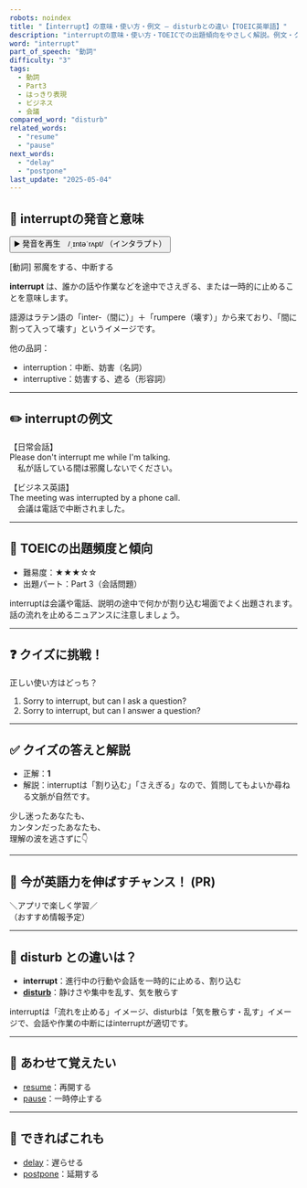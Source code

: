 ```yaml
---
robots: noindex
title: "【interrupt】の意味・使い方・例文 ― disturbとの違い【TOEIC英単語】"
description: "interruptの意味・使い方・TOEICでの出題傾向をやさしく解説。例文・クイズ付きでdisturbとの違いもわかりやすく学べます。"
word: "interrupt"
part_of_speech: "動詞"
difficulty: "3"
tags:
  - 動詞
  - Part3
  - はっきり表現
  - ビジネス
  - 会議
compared_word: "disturb"
related_words:
  - "resume"
  - "pause"
next_words:
  - "delay"
  - "postpone"
last_update: "2025-05-04"
---
```


## 🔰 interruptの発音と意味

<button class="play-audio" onclick="playTTS('interrupt')">
  <span class="play-audio-main">
    ▶️ 発音を再生　/ˌɪntəˈrʌpt/
  </span>
  <span class="play-audio-sub">
    （インタラプト）
  </span>
</button>

[動詞] 邪魔をする、中断する

**interrupt** は、誰かの話や作業などを途中でさえぎる、または一時的に止めることを意味します。

語源はラテン語の「inter-（間に）」＋「rumpere（壊す）」から来ており、「間に割って入って壊す」というイメージです。

他の品詞：  
- interruption：中断、妨害（名詞）
- interruptive：妨害する、遮る（形容詞）

---

## ✏️ interruptの例文

【日常会話】  
Please don't interrupt me while I'm talking.  
　私が話している間は邪魔しないでください。

【ビジネス英語】  
The meeting was interrupted by a phone call.  
　会議は電話で中断されました。

---

## 🎯 TOEICの出題頻度と傾向

- 難易度：★★★☆☆
- 出題パート：Part 3（会話問題）

interruptは会議や電話、説明の途中で何かが割り込む場面でよく出題されます。話の流れを止めるニュアンスに注意しましょう。

---

## ❓ クイズに挑戦！

正しい使い方はどっち？

1. Sorry to interrupt, but can I ask a question?  
2. Sorry to interrupt, but can I answer a question?

---

## ✅ クイズの答えと解説

- 正解：**1**
- 解説：interruptは「割り込む」「さえぎる」なので、質問してもよいか尋ねる文脈が自然です。

少し迷ったあなたも、  
カンタンだったあなたも、  
理解の波を逃さずに👇️

---

## 🚀 今が英語力を伸ばすチャンス！ (PR)

<div class="info-center">
＼アプリで楽しく学習／<br>  
（おすすめ情報予定）
</div>

---

## 🤔  disturb との違いは？

- **interrupt**：進行中の行動や会話を一時的に止める、割り込む
- **[disturb](/word/disturb/)**：静けさや集中を乱す、気を散らす

interruptは「流れを止める」イメージ、disturbは「気を散らす・乱す」イメージで、会話や作業の中断にはinterruptが適切です。

---

## 🧩 あわせて覚えたい

- [resume](/word/resume/)：再開する
- [pause](/word/pause/)：一時停止する

---

## 📖 できればこれも

- [delay](/word/delay/)：遅らせる
- [postpone](/word/postpone/)：延期する

<!-- cvid: aid14_bid16 -->
